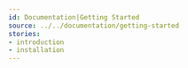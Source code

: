 ```yaml
---
id: Documentation|Getting Started
source: ../../documentation/getting-started
stories:
- introduction
- installation
---
```

